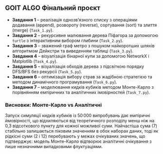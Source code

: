 ## GOIT ALGO Фiнальний проєкт

- **Завдання 1** – реалізація однозв’язного списку з операціями додавання (append), розвороту (reverse), сортування (sort) та злиття (merge) (`Task_1.py`).
- **Завдання 2** – рекурсивне малювання дерева Піфагора за допомогою `turtle` з інтерактивним вибором глибини (`Task_2.py`).
- **Завдання 3** – зважений граф метро з пошуком найкоротших шляхів алгоритмом Дейкстри та виведенням таблиці (`Task_3.py`).
- **Завдання 4** – візуалізація бінарної купи за допомогою NetworkX і Matplotlib (`Task_4.py`).
- **Завдання 5** – візуалізація обходів дерева з підсвіткою порядку DFS/BFS без рекурсії (`Task_5.py`).
- **Завдання 6** – оптимізація вибору страв за жадібною стратегією та методом динамічного програмування (`Task_6.py`).
- **Завдання 7** – моделювання кидків кубиків методом Монте-Карло з порівнянням емпіричних та аналітичних імовірностей (`Task_7.py`).

### Висновки: Монте-Карло vs Аналітичні

Запуск симуляції кидків кубиків із 50 000 випробувань дає емпіричні ймовірності, що відхиляються від теоретичного розподілу менш ніж на 0,3 відсоткового пункту для кожної можливої суми. Найчастіша сума (7) стабільно залишається піковим значенням в обох наборах даних, тоді як рідкісні суми (2 і 12) перебувають у межах очікуваних значень, що підтверджує: модель Монте-Карло відтворює аналітичні очікування з лише незначними випадковими флуктуаціями.
